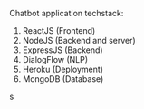 Chatbot application techstack:

1. ReactJS (Frontend)
2. NodeJS (Backend and server)
3. ExpressJS (Backend)
4. DialogFlow (NLP)
5. Heroku (Deployment)
6. MongoDB (Database)

s